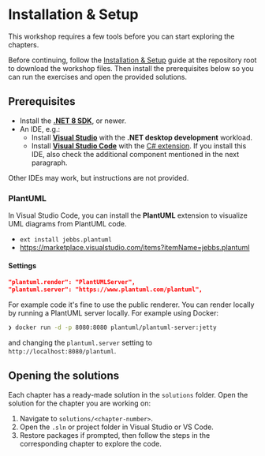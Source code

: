 # Installation & Setup

This workshop requires a few tools before you can start exploring the chapters.

Before continuing, follow the [Installation & Setup](../../INSTALLATION.md) guide at the repository root to download the workshop files.
Then install the prerequisites below so you can run the exercises and open the provided solutions.

## Prerequisites

* Install the [**.NET 8 SDK**](https://dotnet.microsoft.com/download/dotnet/8.0), or newer.
* An IDE, e.g.:
  * Install [**Visual Studio**](https://visualstudio.microsoft.com/vs/) with the **.NET desktop development** workload.
  * Install [**Visual Studio Code**](https://code.visualstudio.com/) with the [C# extension](https://marketplace.visualstudio.com/items?itemName=ms-dotnettools.csharp).
  If you install this IDE, also check the additional component mentioned in the next paragraph.

Other IDEs may work, but instructions are not provided.

### PlantUML

In Visual Studio Code, you can install the **PlantUML** extension to visualize UML diagrams from PlantUML code.

* `ext install jebbs.plantuml`
* <https://marketplace.visualstudio.com/items?itemName=jebbs.plantuml>

#### Settings

```json
"plantuml.render": "PlantUMLServer",
"plantuml.server": "https://www.plantuml.com/plantuml",
```

For example code it's fine to use the public renderer.
You can render locally by running a PlantUML server locally.
For example using Docker:

```sh
❯ docker run -d -p 8080:8080 plantuml/plantuml-server:jetty
```

and changing the `plantuml.server` setting to `http://localhost:8080/plantuml`.

## Opening the solutions

Each chapter has a ready-made solution in the `solutions` folder. Open the solution for the chapter you are working on:

1. Navigate to `solutions/<chapter-number>`.
2. Open the `.sln` or project folder in Visual Studio or VS Code.
3. Restore packages if prompted, then follow the steps in the corresponding chapter to explore the code.
